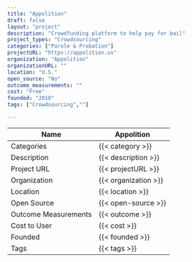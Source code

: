 ```yaml
---
title: "Appolition"
draft: false
layout: "project"
description: "Crowdfunding platform to help pay for bail"
project_types: "Crowdsourcing"
categories: ["Parole & Probation"]
projectURL: "https://appolition.us"
organization: "Appolition"
organizationURL: ""
location: "U.S."
open_source: "No"
outcome_measurements: ""
cost: "Free"
founded: "2018"
tags: ["Crowdsourcing",""]

---
```



Name                    |  Appolition    
------------------------|----
Categories              | {{< category >}} 
Description             | {{< description >}} 
Project URL             | {{< projectURL >}} 
Organization            | {{< organization >}} 
Location                | {{< location >}} 
Open Source             | {{< open-source >}} 
Outcome Measurements    | {{< outcome >}} 
Cost to User            | {{< cost >}} 
Founded                 | {{< founded >}} 
Tags                    | {{< tags >}} 

